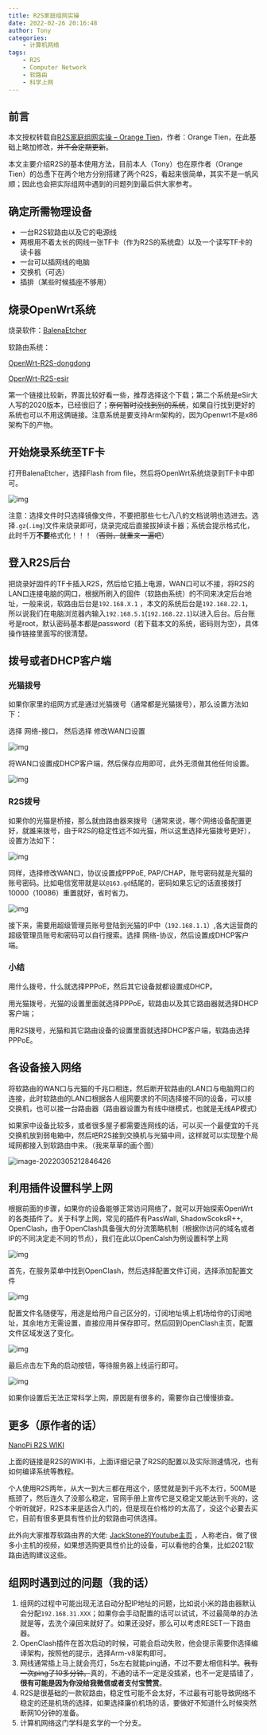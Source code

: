 ```yaml
---
title: R2S家庭组网实操
date: 2022-02-26 20:16:48
author: Tony
categories:
	- 计算机网络
tags:
	- R2S
	- Computer Network
	- 软路由
	- 科学上网
---
```


## 前言

本文授权转载自[R2S家庭组网实操 – Orange Tien](https://www.bytedance.fit/?p=1051)，作者：Orange Tien，在此基础上略加修改，~~并不会定期更新~~。

本文主要介绍R2S的基本使用方法，目前本人（Tony）也在原作者（Orange Tien）的怂恿下在两个地方分别搭建了两个R2S，看起来很简单，其实不是一帆风顺；因此也会把实际组网中遇到的问题列到最后供大家参考。

## 确定所需物理设备

- 一台R2S软路由以及它的电源线
- 两根用不着太长的网线一张TF卡（作为R2S的系统盘）以及一个读写TF卡的读卡器
- 一台可以插网线的电脑
- 交换机（可选）
- 插排（某些时候插座不够用）

## 烧录OpenWrt系统

烧录软件：[BalenaEtcher](https://www.balena.io/etcher/)

软路由系统：

[OpenWrt-R2S-dongdong](https://bigdongdong.cowtransfer.com/s/a3420546d30343)

[OpenWrt-R2S-esir](https://bigdongdong.cowtransfer.com/s/9a349ee597aa4f)

第一个链接比较新，界面比较好看一些，推荐选择这个下载；第二个系统是eSir大人写的2020版本，已经很旧了；~~奈何暂时没找到别的系统~~，如果自行找到更好的系统也可以不用这俩链接。注意系统是要支持Arm架构的，因为Openwrt不是x86架构下的产物。

##  开始烧录系统至TF卡

打开BalenaEtcher，选择Flash from file，然后将OpenWrt系统烧录到TF卡中即可。

![img](R2S_build/image-1.png)

注意：选择文件时只选择镜像文件，不要把那些七七八八的文档说明也选进去。选择`.gz`(`.img`)文件来烧录即可，烧录完成后直接拔掉读卡器；系统会提示格式化，此时千万**不要**格式化！！！（~~否则，就重来一遍吧~~）

##  登入R2S后台

把烧录好固件的TF卡插入R2S，然后给它插上电源，WAN口可以不接，将R2S的LAN口连接电脑的网口，根据所刷入的固件（软路由系统）的不同来决定后台地址，一般来说，软路由后台是`192.168.X.1` ，本文的系统后台是`192.168.22.1`，所以说我们在电脑浏览器内输入`192.168.5.1`(`192.168.22.1`)以进入后台。后台账号是root，默认密码基本都是password（若下载本文的系统，密码则为空），具体操作链接里面写的很清楚。

## 拨号或者DHCP客户端

### 光猫拨号

如果你家里的组网方式是通过光猫拨号（通常都是光猫拨号），那么设置方法如下：

选择 网络-接口， 然后选择 修改WAN口设置

![img](R2S_build/image-2-1024x507.png)

将WAN口设置成DHCP客户端，然后保存应用即可，此外无须做其他任何设置。

![img](R2S_build/image-3-1024x485.png)

### R2S拨号

如果你的光猫是桥接，那么就由路由器来拨号（通常来说，哪个网络设备配置更好，就誰来拨号，由于R2S的稳定性远不如光猫，所以这里选择光猫拨号更好），设置方法如下：

![img](R2S_build/image-5.png)

同样，选择修改WAN口，协议设置成PPPoE, PAP/CHAP，账号密码就是光猫的账号密码。比如电信宽带就是以`@163.gd`结尾的，密码如果忘记的话直接拨打10000（10086）重置就好，省时省力。

![img](R2S_build/image-2-1024x507.png)

接下来，需要用超级管理员账号登陆到光猫的IP中（`192.168.1.1`）,各大运营商的超级管理员账号和密码可以自行搜索。选择 网络-协议，然后设置成DHCP客户端。

### 小结

用什么拨号，什么就选择PPPoE，然后其它设备就都设置成DHCP。

用光猫拨号，光猫的设置里面就选择PPPoE，软路由以及其它路由器就选择DHCP客户端；

用R2S拨号，光猫和其它路由设备的设置里面就选择DHCP客户端，软路由选择PPPoE。

## 各设备接入网络

将软路由的WAN口与光猫的千兆口相连，然后断开软路由的LAN口与电脑网口的连接，此时软路由的LAN口根据各人组网要求的不同选择接不同的设备，可以接交换机，也可以接一台路由器（路由器设置为有线中继模式，也就是无线AP模式）

如果家中设备比较多，或者很多屋子都需要连网线的话，可以买一个最便宜的千兆交换机放到弱电箱中，然后吧R2S接到交换机与光猫中间，这样就可以实现整个局域网都接入到软路由中来。（我来草草的画个图）

![image-20220305212846426](R2S_build/image-20220305212846426.png)

## 利用插件设置科学上网

根据前面的步骤，如果你的设备能够正常访问网络了，就可以开始探索OpenWrt的各类插件了。关于科学上网，常见的插件有PassWall, ShadowScoksR++, OpenClash，由于OpenClash具备强大的分流策略机制（根据你访问的域名或者IP的不同决定走不同的节点），我们在此以OpenCalsh为例设置科学上网

![img](R2S_build/image-7.png)

首先，在服务菜单中找到OpenClash，然后选择配置文件订阅，选择添加配置文件

![img](R2S_build/image-8.png)

配置文件名随便写，用途是给用户自己区分的，订阅地址填上机场给你的订阅地址，其余地方无需设置，直接应用并保存即可。然后回到OpenClash主页，配置文件区域发送了变化。

![img](R2S_build/image-9-1024x194.png)

最后点击左下角的启动按钮，等待服务器上线运行即可。

![img](R2S_build/image-10.png)

如果你设置后无法正常科学上网，原因是有很多的，需要你自己慢慢排查。

## 更多（原作者的话）

[NanoPi R2S WIKI](https://wiki.friendlyarm.com/wiki/index.php/NanoPi_R2S/zh)

上面的链接是R2S的WIKI书，上面详细记录了R2S的配置以及实际测速情况，也有如何编译系统等教程。

个人使用R2S两年，从大一到大三都在用这个，感觉就是到千兆不太行，500M是瓶颈了，然后连久了没那么稳定，官网手册上宣传它是又稳定又能达到千兆的，这个听听就好，R2S本来是适合入门的，但是现在价格炒的太高了，没这个必要去买它，目前有很多更具有性价比的软路由可供选择。

此外向大家推荐软路由界的大佬: [JackStone的Youtube主页](https://youtube.com/c/jackstone) ，人称老白，做了很多小主机的视频，如果想选购更具性价比的设备，可以看他的合集，比如2021软路由选购建议这些。

## 组网时遇到过的问题（我的话）

1. 组网的过程中可能出现无法自动分配IP地址的问题，比如说小米的路由器默认会分配`192.168.31.XXX`；如果你会手动配置的话可以试试，不过最简单的办法就是等，去洗个澡回来就好了。如果还没好，那么可以考虑RESET一下路由器。
2. OpenClash插件在首次启动的时候，可能会启动失败，他会提示需要你选择编译架构，按照他的提示，选择Arm-v8架构即可。
3. 网线通常插上马上就会亮灯，5s左右就能ping通，不过不要太相信科学。~~我有一次ping了10多分钟。~~真的，不通的话不一定是没插紧，也不一定是插错了，**很有可能是因为你没给我微信或者支付宝赞赏**。
4. R2S是很基础的一款软路由，稳定性可能不会太好，不过最有可能导致网络不稳定的还是机场的选择，如果选择廉价机场的话，要做好不知道什么时候突然断网10分钟的准备。
5. 计算机网络这门学科是玄学的一个分支。

